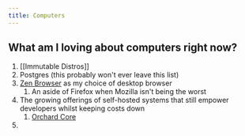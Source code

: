 ```yaml
---
title: Computers
---
```

## What am I loving about computers right now?
1. [[Immutable Distros]]
2. Postgres (this probably won't ever leave this list)
3. [Zen Browser](https://zen-browser.app/) as my choice of desktop browser
	1. An aside of Firefox when Mozilla isn't being the worst
4. The growing offerings of self-hosted systems that still empower developers whilst keeping costs down
	1. [Orchard Core](https://orchardcore.net/)
5. 